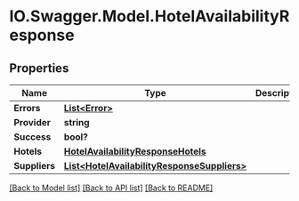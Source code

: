 # IO.Swagger.Model.HotelAvailabilityResponse
## Properties

Name | Type | Description | Notes
------------ | ------------- | ------------- | -------------
**Errors** | [**List&lt;Error&gt;**](Error.md) |  | [optional] 
**Provider** | **string** |  | [optional] 
**Success** | **bool?** |  | [optional] 
**Hotels** | [**HotelAvailabilityResponseHotels**](HotelAvailabilityResponseHotels.md) |  | [optional] 
**Suppliers** | [**List&lt;HotelAvailabilityResponseSuppliers&gt;**](HotelAvailabilityResponseSuppliers.md) |  | [optional] 

[[Back to Model list]](../README.md#documentation-for-models) [[Back to API list]](../README.md#documentation-for-api-endpoints) [[Back to README]](../README.md)

